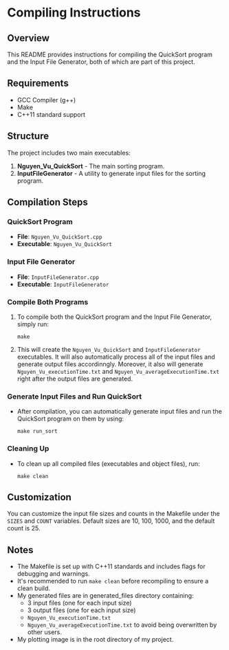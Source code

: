 
# Compiling Instructions

## Overview
This README provides instructions for compiling the QuickSort program and the Input File Generator, both of which are part of this project.

## Requirements
- GCC Compiler (g++)
- Make
- C++11 standard support

## Structure
The project includes two main executables:
1. **Nguyen_Vu_QuickSort** - The main sorting program.
2. **InputFileGenerator** - A utility to generate input files for the sorting program.

## Compilation Steps

### QuickSort Program
- **File**: `Nguyen_Vu_QuickSort.cpp`
- **Executable**: `Nguyen_Vu_QuickSort`

### Input File Generator
- **File**: `InputFileGenerator.cpp`
- **Executable**: `InputFileGenerator`

### Compile Both Programs
1. To compile both the QuickSort program and the Input File Generator, simply run:
   ```
   make
   ```
2. This will create the `Nguyen_Vu_QuickSort` and `InputFileGenerator` executables.
   It will also automatically process all of the input files and generate output files accordinngly.
   Moreover, it also will generate `Nguyen_Vu_executionTime.txt` and `Nguyen_Vu_averageExecutionTime.txt` right after the output files are generated.
### Generate Input Files and Run QuickSort
- After compilation, you can automatically generate input files and run the QuickSort program on them by using:
  ```
  make run_sort
  ```

### Cleaning Up
- To clean up all compiled files (executables and object files), run:
  ```
  make clean
  ```

## Customization
You can customize the input file sizes and counts in the Makefile under the `SIZES` and `COUNT` variables. Default sizes are 10, 100, 1000, and the default count is 25.

## Notes
- The Makefile is set up with C++11 standards and includes flags for debugging and warnings.
- It's recommended to run `make clean` before recompiling to ensure a clean build.
- My generated files are in generated_files directory containing:
    - 3 input files (one for each input size)
    - 3 output files (one for each input size)
    - `Nguyen_Vu_executionTime.txt`
    - `Nguyen_Vu_averageExecutionTime.txt`
  to avoid being overwritten by other users.
- My plotting image is in the root directory of my project.

